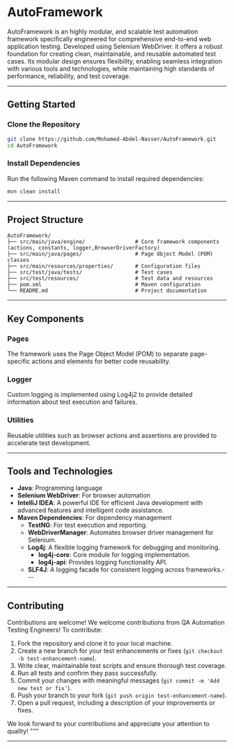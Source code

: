 # AutoFramework

AutoFramework is an highly modular, and scalable test automation framework specifically engineered for comprehensive end-to-end web application testing. Developed using Selenium WebDriver. 
it offers a robust foundation for creating clean, maintainable, and reusable automated test cases. 
Its modular design ensures flexibility, enabling seamless integration with various tools and technologies, while maintaining high standards of performance, reliability, and test coverage.

---

## Getting Started

### Clone the Repository
```bash
git clone https://github.com/Mohamed-Abdel-Nasser/AutoFramework.git
cd AutoFramework
```

### Install Dependencies
Run the following Maven command to install required dependencies:
```bash
mvn clean install
```

---

## Project Structure

```
AutoFramework/
├── src/main/java/engine/                # Core framework components (actions, constants, logger,BrowserDriverFactory)
├── src/main/java/pages/                 # Page Object Model (POM) classes
├── src/main/resources/properties/       # Configuration files
├── src/test/java/tests/                 # Test cases
├── src/test/resources/                  # Test data and resources
├── pom.xml                              # Maven configuration
└── README.md                            # Project documentation
```

---

## Key Components

### Pages
The framework uses the Page Object Model (POM) to separate page-specific actions and elements for better code reusability.

### Logger
Custom logging is implemented using Log4j2 to provide detailed information about test execution and failures.

### Utilities
Reusable utilities such as browser actions and assertions are provided to accelerate test development.

---

## Tools and Technologies

- **Java**: Programming language
- **Selenium WebDriver**: For browser automation
- **IntelliJ IDEA**: A powerful IDE for efficient Java development with advanced features and intelligent code assistance.
- **Maven Dependencies**: For dependency management
  - **TestNG**: For test execution and reporting.
  - **WebDriverManager**: Automates browser driver management for Selenium.
  - **Log4j**: A flexible logging framework for debugging and monitoring.
    - **log4j-core**: Core module for logging implementation.
    - **log4j-api**: Provides logging functionality API.
  - **SLF4J**: A logging facade for consistent logging across frameworks.---

---

## Contributing

Contributions are welcome! 
We welcome contributions from QA Automation Testing Engineers! To contribute:

1. Fork the repository and clone it to your local machine.
2. Create a new branch for your test enhancements or fixes (`git checkout -b test-enhancement-name`).
3. Write clear, maintainable test scripts and ensure thorough test coverage.
4. Run all tests and confirm they pass successfully.
5. Commit your changes with meaningful messages (`git commit -m 'Add new test or fix'`).
6. Push your branch to your fork (`git push origin test-enhancement-name`).
7. Open a pull request, including a description of your improvements or fixes.

We look forward to your contributions and appreciate your attention to quality!
"""

---
